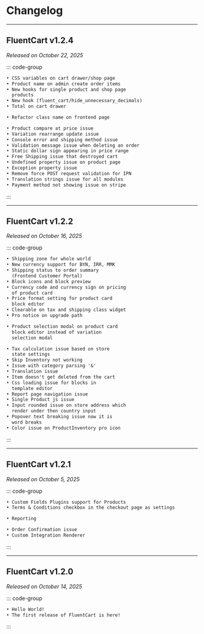# Changelog

---

## FluentCart v1.2.4
*Released on October 22, 2025*

::: code-group

```markdown [✨ Newly Added]
• CSS variables on cart drawer/shop page
• Product name on admin create order items
• New hooks for single product and shop page 
  products
• New hook (fluent_cart/hide_unnecessary_decimals)
• Total on cart drawer
```

```markdown [🚀 Improvements]
• Refactor class name on frontend page
```

```markdown [🐛 Bug fixes]
• Product compare at price issue
• Variation rearrange update issue
• Console error and shipping method issue
• Validation message issue when deleting an order
• Static dollar sign appearing in price range
• Free Shipping issue that destroyed cart
• Undefined property issue on product page
• Exception property issue
• Remove force POST request validation for IPN
• Translation strings issue for all modules
• Payment method not showing issue on stripe
```

:::

---

## FluentCart v1.2.2
*Released on October 16, 2025*

::: code-group

```markdown [✨ Newly Added]
• Shipping zone for whole world
• New currency support for BYN, IRR, MMK
• Shipping status to order summary 
  (Frontend Customer Portal)
• Block icons and block preview
• Currency code and currency sign on pricing 
  of product card
• Price format setting for product card 
  block editor
• Clearable on tax and shipping class widget
• Pro notice on upgrade path
```

```markdown [🚀 Improvements]
• Product selection modal on product card 
  block editor instead of variation 
  selection modal
```

```markdown [🐛 Bug fixes]
• Tax calculation issue based on store 
  state settings
• Skip Inventory not working
• Issue with category parsing '&'
• Translation issue
• Item doesn't get deleted from the cart
• Css loading issue for blocks in 
  template editor
• Report page navigation issue
• Single Product js issue
• Input rounded issue on store address which 
  render under then country input
• Popover text breaking issue now it is 
  word breaks
• Color issue on ProductInventory pro icon
```

:::

---

## FluentCart v1.2.1
*Released on October 5, 2025*

::: code-group

```markdown [✨ Newly Added]
• Custom Fields Plugins support for Products
• Terms & Conditions checkbox in the checkout page as settings
```

```markdown [🚀 Improvements]
• Reporting
```

```markdown [🐛 Bug fixes]
• Order Confirmation issue
• Custom Integration Renderer
```

:::

---

## FluentCart v1.2.0
*Released on October 14, 2025*

::: code-group

```markdown [🎉 Initial Release]
• Hello World!
• The first release of FluentCart is here!
```

:::

